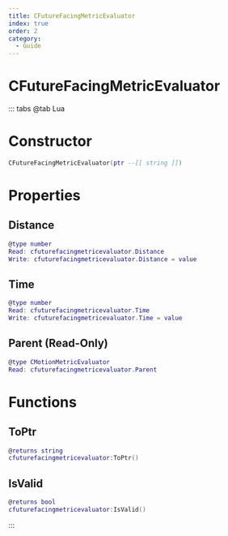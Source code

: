 ```yaml
---
title: CFutureFacingMetricEvaluator
index: true
order: 2
category:
  - Guide
---
```


# CFutureFacingMetricEvaluator

::: tabs
@tab Lua
# Constructor
```lua
CFutureFacingMetricEvaluator(ptr --[[ string ]])
```
# Properties
## Distance 
```lua
@type number
Read: cfuturefacingmetricevaluator.Distance
Write: cfuturefacingmetricevaluator.Distance = value
```
## Time 
```lua
@type number
Read: cfuturefacingmetricevaluator.Time
Write: cfuturefacingmetricevaluator.Time = value
```
## Parent (Read-Only)
```lua
@type CMotionMetricEvaluator
Read: cfuturefacingmetricevaluator.Parent
```
# Functions
## ToPtr
```lua
@returns string
cfuturefacingmetricevaluator:ToPtr()
```
## IsValid
```lua
@returns bool
cfuturefacingmetricevaluator:IsValid()
```

:::